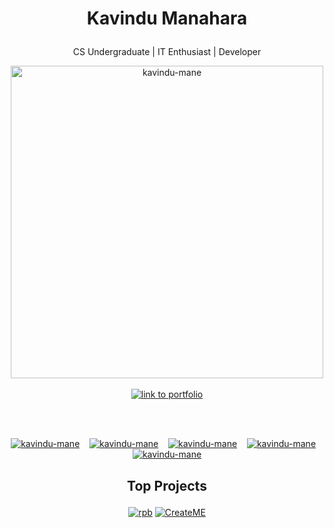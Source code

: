 # <p align = "center"> Kavindu Manahara</p>

<p align = "center"> CS Undergraduate | IT Enthusiast | Developer</p>

<div align = "center">
    <img src = "https://github.com/kavindu-mane/kavindu-mane/blob/main/Code%20typing-bro.svg" alt= "kavindu-mane" width="500"/>
</div>

<br/>

<div align = "center">
<a href = "https://www.kavindu.me/" alt = "demo" ><img src = "https://img.shields.io/badge/_My Portfolio_-%2303C988.svg?style=for-the-badge&&logoColor=white" alt = "link to portfolio"/></a>
</div>

<br/><br/>

<div align="center">
    <a href="https://facebook.com/mane.on.fb"><img src="https://img.shields.io/badge/Facebook-%231877F2?style=for-the-badge&logo=facebook&logoColor=white" alt="kavindu-mane"/></a>&nbsp; &nbsp;
    <a href="https://instagram.com/kavindu_m_wanniarachchi"><img src="https://img.shields.io/badge/Instagram-%23E4405F?style=for-the-badge&logo=instagram&logoColor=white" alt="kavindu-mane"/></a>&nbsp; &nbsp;
    <a href="https://linkedin.com/in/kavindu-wanniarachchi"><img src="https://img.shields.io/badge/LinkedIn-%230077B5?style=for-the-badge&logo=linkedin&logoColor=white" alt="kavindu-mane"/></a>&nbsp; &nbsp;
    <a href="https://twitter.com/kavindu_mane"><img src="https://img.shields.io/badge/Twitter-%231DA1F2?style=for-the-badge&logo=twitter&logoColor=white" alt="kavindu-mane"/></a>&nbsp; &nbsp;
    <a href="https://github.com/kavindu-mane"><img src="https://img.shields.io/badge/GitHub-%23181823?style=for-the-badge&logo=github&logoColor=white" alt="kavindu-mane"/></a>
</div>

## <p align = "center">Top Projects</p>

<div align = "center">
<a href = "https://www.github.com/kavindu-mane/react-percentage-bar" alt = "demo" ><img src = "https://github-readme-stats.vercel.app/api/pin/?username=kavindu-mane&repo=react-percentage-bar&show_owner=true&theme=blue-green" alt = "rpb"/></a>
<a href = "https://www.github.com/kavindu-mane/CreateME" alt = "demo" ><img src = "https://github-readme-stats.vercel.app/api/pin/?username=kavindu-mane&repo=CreateME&show_owner=true&theme=blue-green" alt = "CreateME"/></a>
</div>


